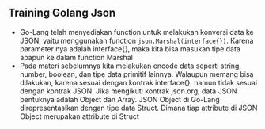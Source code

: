 ## Training Golang Json

- Go-Lang telah menyediakan function untuk melakukan konversi data ke JSON, yaitu menggunakan function `json.Marshal(interface{})`. Karena parameter nya adalah interface{}, maka kita bisa masukan tipe data apapun ke dalam function Marshal
- Pada materi sebelumnya kita melakukan encode data seperti string, number, boolean, dan tipe data primitif lainnya. Walaupun memang bisa dilakukan, karena sesuai dengan kontrak interface{}, namun tidak sesuai dengan kontrak JSON. Jika mengikuti kontrak json.org, data JSON bentuknya adalah Object dan Array. JSON Object di Go-Lang direpresentasikan dengan tipe data Struct. Dimana tiap attribute di JSON Object merupakan attribute di Struct